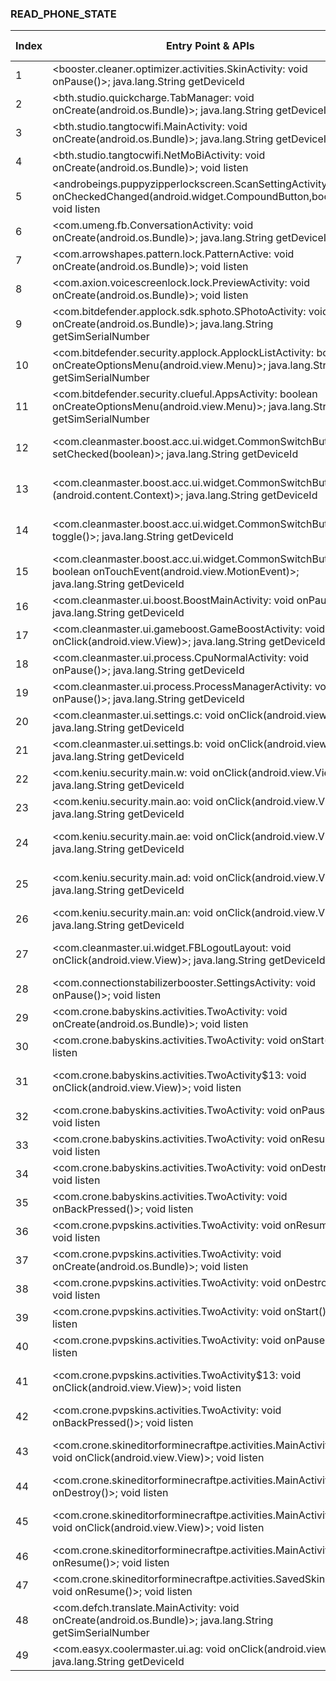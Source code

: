 ### READ_PHONE_STATE
| Index | Entry Point & APIs | Screen shot | Resource id | Label |
| ------------- | ------------- | ------------- |-------------|-------------|
| 1 | <booster.cleaner.optimizer.activities.SkinActivity: void onPause()>; java.lang.String getDeviceId | ![](D:\COSMOS\output\py\Play_win8\Tools\booster.cleaner.optimizer\booster.cleaner.optimizer.activities.SkinActivity.png) |  | |
| 2 | <bth.studio.quickcharge.TabManager: void onCreate(android.os.Bundle)>; java.lang.String getDeviceId | ![](D:\COSMOS\output\py\Play_win8\Tools\bth.studio.quickcharge\bth.studio.quickcharge.TabManager.png) |  | |
| 3 | <bth.studio.tangtocwifi.MainActivity: void onCreate(android.os.Bundle)>; java.lang.String getDeviceId | ![](D:\COSMOS\output\py\Play_win8\Tools\bth.studio.tangtocwifi\bth.studio.tangtocwifi.MainActivity.png) |  | |
| 4 | <bth.studio.tangtocwifi.NetMoBiActivity: void onCreate(android.os.Bundle)>; void listen | ![](D:\COSMOS\output\py\Play_win8\Tools\bth.studio.tangtocwifi\bth.studio.tangtocwifi.NetMoBiActivity.png) |  | |
| 5 | <androbeings.puppyzipperlockscreen.ScanSettingActivity: void onCheckedChanged(android.widget.CompoundButton,boolean)>; void listen | ![](D:\COSMOS\output\py\Play_win8\Tools\com.androbeings.puppy.zipper.lock.screen.free\androbeings.puppyzipperlockscreen.ScanSettingActivity.png) |  | |
| 6 | <com.umeng.fb.ConversationActivity: void onCreate(android.os.Bundle)>; java.lang.String getDeviceId | ![](D:\COSMOS\output\py\Play_win8\Tools\com.animreal.cameraword\com.umeng.fb.ConversationActivity.png) |  | |
| 7 | <com.arrowshapes.pattern.lock.PatternActive: void onCreate(android.os.Bundle)>; void listen | ![](D:\COSMOS\output\py\Play_win8\Tools\com.arrowshapes.skull.pattern.lockscreen.free\com.arrowshapes.pattern.lock.PatternActive.png) |  | |
| 8 | <com.axion.voicescreenlock.lock.PreviewActivity: void onCreate(android.os.Bundle)>; void listen | ![](D:\COSMOS\output\py\Play_win8\Tools\com.axion.voicescreenlock\com.axion.voicescreenlock.lock.PreviewActivity.png) |  | |
| 9 | <com.bitdefender.applock.sdk.sphoto.SPhotoActivity: void onCreate(android.os.Bundle)>; java.lang.String getSimSerialNumber | ![](D:\COSMOS\output\py\Play_win8\Tools\com.bitdefender.security\com.bitdefender.applock.sdk.sphoto.SPhotoActivity.png) |  | |
| 10 | <com.bitdefender.security.applock.ApplockListActivity: boolean onCreateOptionsMenu(android.view.Menu)>; java.lang.String getSimSerialNumber | ![](D:\COSMOS\output\py\Play_win8\Tools\com.bitdefender.security\com.bitdefender.security.applock.ApplockListActivity.png) |  | |
| 11 | <com.bitdefender.security.clueful.AppsActivity: boolean onCreateOptionsMenu(android.view.Menu)>; java.lang.String getSimSerialNumber | ![](D:\COSMOS\output\py\Play_win8\Tools\com.bitdefender.security\com.bitdefender.security.clueful.AppsActivity.png) |  | |
| 12 | <com.cleanmaster.boost.acc.ui.widget.CommonSwitchButton: void setChecked(boolean)>; java.lang.String getDeviceId | ![](D:\COSMOS\output\py\Play_win8\Tools\com.cleanmaster.boost\com.cleanmaster.boost.acc.ui.LowBatteryModeSettingActivity.png) | {'2131362137': <sensitive_component.SensitiveComponent.SensitiveView object at 0x0000021457ADBE48>} | |
| 13 | <com.cleanmaster.boost.acc.ui.widget.CommonSwitchButton: void <init>(android.content.Context)>; java.lang.String getDeviceId | ![](D:\COSMOS\output\py\Play_win8\Tools\com.cleanmaster.boost\com.cleanmaster.boost.acc.ui.LowBatteryModeSettingActivity.png) | {'2131362137': <sensitive_component.SensitiveComponent.SensitiveView object at 0x0000021457ADB588>} | |
| 14 | <com.cleanmaster.boost.acc.ui.widget.CommonSwitchButton: void toggle()>; java.lang.String getDeviceId | ![](D:\COSMOS\output\py\Play_win8\Tools\com.cleanmaster.boost\com.cleanmaster.boost.acc.ui.LowBatteryModeSettingActivity.png) | {'2131362137': <sensitive_component.SensitiveComponent.SensitiveView object at 0x0000021457ADB400>} | |
| 15 | <com.cleanmaster.boost.acc.ui.widget.CommonSwitchButton: boolean onTouchEvent(android.view.MotionEvent)>; java.lang.String getDeviceId | ![](D:\COSMOS\output\py\Play_win8\Tools\com.cleanmaster.boost\com.cleanmaster.boost.acc.ui.LowBatteryModeSettingActivity.png) | {'2131362137': <sensitive_component.SensitiveComponent.SensitiveView object at 0x0000021457ADBB00>} | |
| 16 | <com.cleanmaster.ui.boost.BoostMainActivity: void onPause()>; java.lang.String getDeviceId | ![](D:\COSMOS\output\py\Play_win8\Tools\com.cleanmaster.boost\com.cleanmaster.ui.boost.BoostMainActivity.png) |  | |
| 17 | <com.cleanmaster.ui.gameboost.GameBoostActivity: void onClick(android.view.View)>; java.lang.String getDeviceId | ![](D:\COSMOS\output\py\Play_win8\Tools\com.cleanmaster.boost\com.cleanmaster.ui.gameboost.GameBoostActivity.png) |  | |
| 18 | <com.cleanmaster.ui.process.CpuNormalActivity: void onPause()>; java.lang.String getDeviceId | ![](D:\COSMOS\output\py\Play_win8\Tools\com.cleanmaster.boost\com.cleanmaster.ui.process.CpuNormalActivity.png) |  | |
| 19 | <com.cleanmaster.ui.process.ProcessManagerActivity: void onPause()>; java.lang.String getDeviceId | ![](D:\COSMOS\output\py\Play_win8\Tools\com.cleanmaster.boost\com.cleanmaster.ui.process.ProcessManagerActivity.png) |  | |
| 20 | <com.cleanmaster.ui.settings.c: void onClick(android.view.View)>; java.lang.String getDeviceId | ![](D:\COSMOS\output\py\Play_win8\Tools\com.cleanmaster.boost\com.cleanmaster.ui.settings.QCameraSettingActivity.png) |  | |
| 21 | <com.cleanmaster.ui.settings.b: void onClick(android.view.View)>; java.lang.String getDeviceId | ![](D:\COSMOS\output\py\Play_win8\Tools\com.cleanmaster.boost\com.cleanmaster.ui.settings.QCameraSettingActivity.png) |  | |
| 22 | <com.keniu.security.main.w: void onClick(android.view.View)>; java.lang.String getDeviceId | ![](D:\COSMOS\output\py\Play_win8\Tools\com.cleanmaster.boost\com.keniu.security.main.NewMainActivity.png) |  | |
| 23 | <com.keniu.security.main.ao: void onClick(android.view.View)>; java.lang.String getDeviceId | ![](D:\COSMOS\output\py\Play_win8\Tools\com.cleanmaster.boost\com.keniu.security.main.NewMainActivity.png) |  | |
| 24 | <com.keniu.security.main.ae: void onClick(android.view.View)>; java.lang.String getDeviceId | ![](D:\COSMOS\output\py\Play_win8\Tools\com.cleanmaster.boost\com.keniu.security.main.NewMainActivity.png) | {'2131362611': <sensitive_component.SensitiveComponent.SensitiveView object at 0x0000021457C0C710>} | |
| 25 | <com.keniu.security.main.ad: void onClick(android.view.View)>; java.lang.String getDeviceId | ![](D:\COSMOS\output\py\Play_win8\Tools\com.cleanmaster.boost\com.keniu.security.main.NewMainActivity.png) | {'2131362610': <sensitive_component.SensitiveComponent.SensitiveView object at 0x0000021457C0C5F8>} | |
| 26 | <com.keniu.security.main.an: void onClick(android.view.View)>; java.lang.String getDeviceId | ![](D:\COSMOS\output\py\Play_win8\Tools\com.cleanmaster.boost\com.keniu.security.main.NewMainActivity.png) |  | |
| 27 | <com.cleanmaster.ui.widget.FBLogoutLayout: void onClick(android.view.View)>; java.lang.String getDeviceId | ![](D:\COSMOS\output\py\Play_win8\Tools\com.cleanmaster.boost\com.keniu.security.main.NewSettingActivity.png) | {'2131361926': <sensitive_component.SensitiveComponent.SensitiveView object at 0x0000021457ADB128>} | |
| 28 | <com.connectionstabilizerbooster.SettingsActivity: void onPause()>; void listen | ![](D:\COSMOS\output\py\Play_win8\Tools\com.connectionstabilizerbooster\com.connectionstabilizerbooster.SettingsActivity.png) |  | |
| 29 | <com.crone.babyskins.activities.TwoActivity: void onCreate(android.os.Bundle)>; void listen | ![](D:\COSMOS\output\py\Play_win8\Tools\com.crone.babyskins\com.crone.babyskins.activities.TwoActivity.png) |  | |
| 30 | <com.crone.babyskins.activities.TwoActivity: void onStart()>; void listen | ![](D:\COSMOS\output\py\Play_win8\Tools\com.crone.babyskins\com.crone.babyskins.activities.TwoActivity.png) |  | |
| 31 | <com.crone.babyskins.activities.TwoActivity$13: void onClick(android.view.View)>; void listen | ![](D:\COSMOS\output\py\Play_win8\Tools\com.crone.babyskins\com.crone.babyskins.activities.TwoActivity.png) | {'2131492968': <sensitive_component.SensitiveComponent.SensitiveView object at 0x0000021457DE4C50>} | |
| 32 | <com.crone.babyskins.activities.TwoActivity: void onPause()>; void listen | ![](D:\COSMOS\output\py\Play_win8\Tools\com.crone.babyskins\com.crone.babyskins.activities.TwoActivity.png) |  | |
| 33 | <com.crone.babyskins.activities.TwoActivity: void onResume()>; void listen | ![](D:\COSMOS\output\py\Play_win8\Tools\com.crone.babyskins\com.crone.babyskins.activities.TwoActivity.png) |  | |
| 34 | <com.crone.babyskins.activities.TwoActivity: void onDestroy()>; void listen | ![](D:\COSMOS\output\py\Play_win8\Tools\com.crone.babyskins\com.crone.babyskins.activities.TwoActivity.png) |  | |
| 35 | <com.crone.babyskins.activities.TwoActivity: void onBackPressed()>; void listen | ![](D:\COSMOS\output\py\Play_win8\Tools\com.crone.babyskins\com.crone.babyskins.activities.TwoActivity.png) |  | |
| 36 | <com.crone.pvpskins.activities.TwoActivity: void onResume()>; void listen | ![](D:\COSMOS\output\py\Play_win8\Tools\com.crone.pvpskins\com.crone.pvpskins.activities.TwoActivity.png) |  | |
| 37 | <com.crone.pvpskins.activities.TwoActivity: void onCreate(android.os.Bundle)>; void listen | ![](D:\COSMOS\output\py\Play_win8\Tools\com.crone.pvpskins\com.crone.pvpskins.activities.TwoActivity.png) |  | |
| 38 | <com.crone.pvpskins.activities.TwoActivity: void onDestroy()>; void listen | ![](D:\COSMOS\output\py\Play_win8\Tools\com.crone.pvpskins\com.crone.pvpskins.activities.TwoActivity.png) |  | |
| 39 | <com.crone.pvpskins.activities.TwoActivity: void onStart()>; void listen | ![](D:\COSMOS\output\py\Play_win8\Tools\com.crone.pvpskins\com.crone.pvpskins.activities.TwoActivity.png) |  | |
| 40 | <com.crone.pvpskins.activities.TwoActivity: void onPause()>; void listen | ![](D:\COSMOS\output\py\Play_win8\Tools\com.crone.pvpskins\com.crone.pvpskins.activities.TwoActivity.png) |  | |
| 41 | <com.crone.pvpskins.activities.TwoActivity$13: void onClick(android.view.View)>; void listen | ![](D:\COSMOS\output\py\Play_win8\Tools\com.crone.pvpskins\com.crone.pvpskins.activities.TwoActivity.png) | {'2131492969': <sensitive_component.SensitiveComponent.SensitiveView object at 0x0000021457C2A0B8>} | |
| 42 | <com.crone.pvpskins.activities.TwoActivity: void onBackPressed()>; void listen | ![](D:\COSMOS\output\py\Play_win8\Tools\com.crone.pvpskins\com.crone.pvpskins.activities.TwoActivity.png) |  | |
| 43 | <com.crone.skineditorforminecraftpe.activities.MainActivity$4: void onClick(android.view.View)>; void listen | ![](D:\COSMOS\output\py\Play_win8\Tools\com.crone.skineditorforminecraftpe\com.crone.skineditorforminecraftpe.activities.MainActivity.png) | {'2131624056': <sensitive_component.SensitiveComponent.SensitiveView object at 0x0000021457EC7FD0>} | |
| 44 | <com.crone.skineditorforminecraftpe.activities.MainActivity: void onDestroy()>; void listen | ![](D:\COSMOS\output\py\Play_win8\Tools\com.crone.skineditorforminecraftpe\com.crone.skineditorforminecraftpe.activities.MainActivity.png) |  | |
| 45 | <com.crone.skineditorforminecraftpe.activities.MainActivity$2: void onClick(android.view.View)>; void listen | ![](D:\COSMOS\output\py\Play_win8\Tools\com.crone.skineditorforminecraftpe\com.crone.skineditorforminecraftpe.activities.MainActivity.png) | {'2131624062': <sensitive_component.SensitiveComponent.SensitiveView object at 0x0000021457EF30F0>} | |
| 46 | <com.crone.skineditorforminecraftpe.activities.MainActivity: void onResume()>; void listen | ![](D:\COSMOS\output\py\Play_win8\Tools\com.crone.skineditorforminecraftpe\com.crone.skineditorforminecraftpe.activities.MainActivity.png) |  | |
| 47 | <com.crone.skineditorforminecraftpe.activities.SavedSkinsActivity: void onResume()>; void listen | ![](D:\COSMOS\output\py\Play_win8\Tools\com.crone.skineditorforminecraftpe\com.crone.skineditorforminecraftpe.activities.SavedSkinsActivity.png) |  | |
| 48 | <com.defch.translate.MainActivity: void onCreate(android.os.Bundle)>; java.lang.String getSimSerialNumber | ![](D:\COSMOS\output\py\Play_win8\Tools\com.defch.translate\com.defch.translate.MainActivity.png) |  | |
| 49 | <com.easyx.coolermaster.ui.ag: void onClick(android.view.View)>; java.lang.String getDeviceId | ![](D:\COSMOS\output\py\Play_win8\Tools\com.easyx.coolermaster\com.easyx.coolermaster.ui.CheckCpuActivity.png) |  | |
